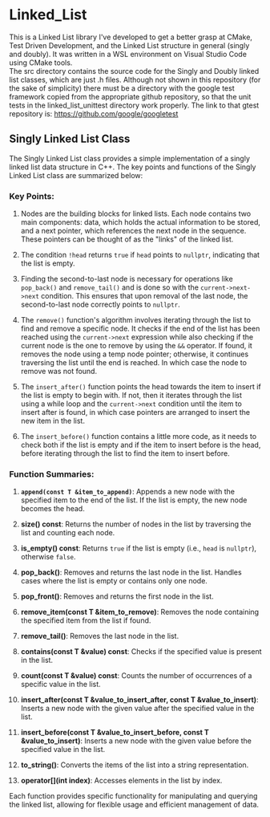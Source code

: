 # Linked_List
This is a Linked List library I've developed to get a better grasp at CMake, Test Driven Development, and the Linked List structure in general (singly and doubly). It was written in a WSL environment on Visual Studio Code using CMake tools. \
The src directory contains the source code for the Singly and Doubly linked list classes, which are just .h files. Although not shown in this repository (for the sake of simplicity) there must be a directory with the google test framework copied from the appropriate github repository, so that the unit tests in the linked_list_unittest directory work properly. The link to that gtest repository is: https://github.com/google/googletest

## Singly Linked List Class

The Singly Linked List class provides a simple implementation of a singly linked list data structure in C++. The key points and functions of the Singly Linked List class are summarized below:

### Key Points:
1. Nodes are the building blocks for linked lists. Each node contains two main components: data, which holds the actual information to be stored, and a next pointer, which references the next node in the sequence. These pointers can be thought of as the "links" of the linked list.

2. The condition `!head` returns `true` if `head` points to `nullptr`, indicating that the list is empty. 

3. Finding the second-to-last node is necessary for operations like `pop_back()` and `remove_tail()` and is done so with the `current->next->next` condition. This ensures that upon removal of the last node, the second-to-last node correctly points to `nullptr`.

4. The `remove()` function's algorithm involves iterating through the list to find and remove a specific node. It checks if the end of the list has been reached using the `current->next` expression while also checking if the current node is the one to remove by using the `&&` operator. If found, it removes the node using a temp node pointer; otherwise, it continues traversing the list until the end is reached. In which case the node to remove was not found.

5. The `insert_after()` function points the head towards the item to insert if the list is empty to begin with. If not, then it iterates through the list using a while loop and the `current->next` condition until the item to insert after is found, in which case pointers are arranged to insert the new item in the list. 

6. The  `insert_before()` function contains a little more code, as it needs to check both if the list is empty and if the item to insert before is the head, before iterating through the list to find the item to insert before. 

### Function Summaries:

1. **`append(const T &item_to_append)`**: Appends a new node with the specified item to the end of the list. If the list is empty, the new node becomes the head.

2. **size() const**: Returns the number of nodes in the list by traversing the list and counting each node.

3. **is_empty() const**: Returns `true` if the list is empty (i.e., `head` is `nullptr`), otherwise `false`.

4. **pop_back()**: Removes and returns the last node in the list. Handles cases where the list is empty or contains only one node.

5. **pop_front()**: Removes and returns the first node in the list.

6. **remove_item(const T &item_to_remove)**: Removes the node containing the specified item from the list if found.

7. **remove_tail()**: Removes the last node in the list.

8. **contains(const T &value) const**: Checks if the specified value is present in the list.

9. **count(const T &value) const**: Counts the number of occurrences of a specific value in the list.

10. **insert_after(const T &value_to_insert_after, const T &value_to_insert)**: Inserts a new node with the given value after the specified value in the list.

11. **insert_before(const T &value_to_insert_before, const T &value_to_insert)**: Inserts a new node with the given value before the specified value in the list.

12. **to_string()**: Converts the items of the list into a string representation.

13. **operator[](int index)**: Accesses elements in the list by index.

Each function provides specific functionality for manipulating and querying the linked list, allowing for flexible usage and efficient management of data.
